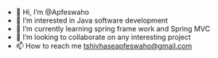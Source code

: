 - 👋 Hi, I’m @Apfeswaho
- 👀 I’m interested in Java software development
- 🌱 I’m currently learning spring frame work and Spring MVC
- 💞️ I’m looking to collaborate on any interesting project
- 📫 How to reach me tshivhaseapfeswaho@gmail.com

<!---
Apfeswaho/Apfeswaho is a ✨ special ✨ repository because its `README.md` (this file) appears on your GitHub profile.
You can click the Preview link to take a look at your changes.
--->
